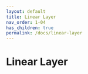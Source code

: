 ```yaml
---
layout: default
title: Linear Layer
nav_order: 1-04
has_children: true
permalink: /docs/linear-layer
---
```


# Linear Layer


